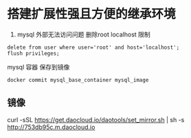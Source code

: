 # 搭建扩展性强且方便的继承环境
1. mysql 外部无法访问问题
  删除root localhost 限制 
  ```
  delete from user where user='root' and host='localhost';
  flush privileges;
  ```
  mysql 容器 保存到镜像
  ```
  docker commit mysql_base_container mysql_image
 
 ```
## 镜像
 curl -sSL https://get.daocloud.io/daotools/set_mirror.sh | sh -s http://753db95c.m.daocloud.io
